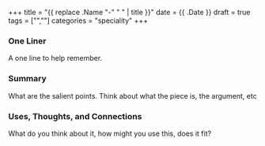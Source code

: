 +++
title = "{{ replace .Name "-" " " | title }}"
date = {{ .Date }}
draft = true
tags = ["",""]
categories = "speciality"
+++
### One Liner
A one line to help remember.

### Summary
What are the salient points. Think about what the piece is, the argument, etc

### Uses, Thoughts, and Connections
What do you think about it, how might you use this, does it fit?

